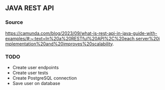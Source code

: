 ## JAVA REST API

### Source

https://camunda.com/blog/2023/09/what-is-rest-api-in-java-guide-with-examples/#:~:text=In%20a%20RESTful%20API%2C%20each,server%20implementation%20and%20improves%20scalability.

### TODO

- Create user endpoints
- Create user tests
- Create PostgreSQL connection
- Save user on database
